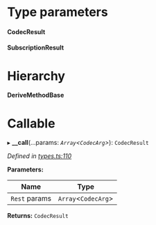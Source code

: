 

# Type parameters
#### CodecResult 
#### SubscriptionResult 
# Hierarchy

**DeriveMethodBase**

# Callable
▸ **__call**(...params: *`Array`<`CodecArg`>*): `CodecResult`

*Defined in [types.ts:110](https://github.com/polkadot-js/api/blob/767891d/packages/api/src/types.ts#L110)*

**Parameters:**

| Name | Type |
| ------ | ------ |
| `Rest` params | `Array`<`CodecArg`> |

**Returns:** `CodecResult`

